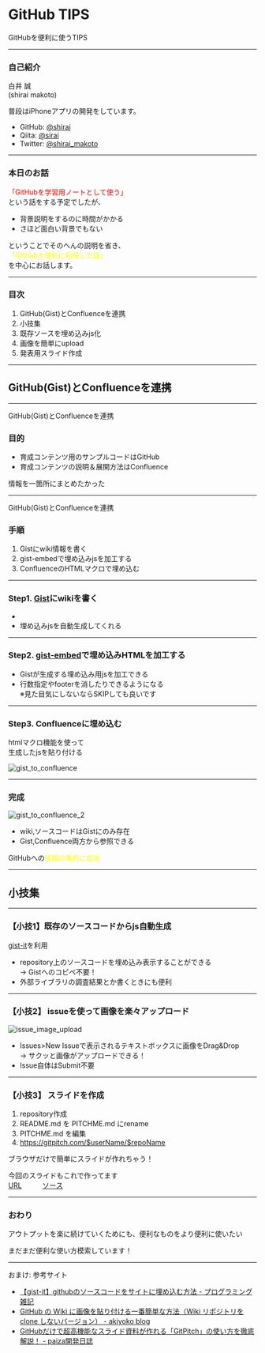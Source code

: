 # GitHub TIPS
GitHubを便利に使うTIPS

---

### 自己紹介

白井 誠  
(shirai makoto)

普段はiPhoneアプリの開発をしています。

- GitHub: [@shirai](https://github.com/shirai)
- Qiita: [@sirai](https://qiita.com/sirai)
- Twitter: [@shirai_makoto](https://twitter.com/shirai_makoto)

---

### 本日のお話

<font color="red">「GitHubを学習用ノートとして使う」</font>  
という話をする予定でしたが、

- 背景説明をするのに時間がかかる
- さほど面白い背景でもない

ということでそのへんの説明を省き、  
<font color="yellow">「GitHubを便利に利用した話」</font>  
を中心にお話します。

---

### 目次

1. GitHub(Gist)とConfluenceを連携  
2. 小技集
  1. 既存ソースを埋め込みjs化
  2. 画像を簡単にupload
  3. 発表用スライド作成

---

## GitHub(Gist)とConfluenceを連携

---

GitHub(Gist)とConfluenceを連携

### 目的

- 育成コンテンツ用のサンプルコードはGitHub
- 育成コンテンツの説明＆展開方法はConfluence

情報を一箇所にまとめたかった

---

GitHub(Gist)とConfluenceを連携

### 手順

1. Gistにwiki情報を書く
2. gist-embedで埋め込みjsを加工する
3. ConfluenceのHTMLマクロで埋め込む

---

### Step1. [Gist](https://gist.github.com)にwikiを書く

- 
- 埋め込みjsを自動生成してくれる

---

### Step2. [gist-embed](http://blairvanderhoof.com/gist-embed/)で埋め込みHTMLを加工する

- Gistが生成する埋め込み用jsを加工できる
- 行数指定やfooterを消したりできるようになる  
  ※見た目気にしないならSKIPしても良いです

---

### Step3. Confluenceに埋め込む

htmlマクロ機能を使って  
生成したjsを貼り付ける

![gist_to_confluence](https://user-images.githubusercontent.com/16277668/41912333-600e93b0-798a-11e8-90d2-853a8b9a42a8.png)

---

### 完成

![gist_to_confluence_2](https://user-images.githubusercontent.com/16277668/41912332-5fe91c48-798a-11e8-82dd-0181310ab774.png)

- wiki,ソースコードはGistにのみ存在
- Gist,Confluence両方から参照できる

GitHubへの<font color="yellow">情報の集約に成功</font>

---

## 小技集

---

### 【小技1】既存のソースコードからjs自動生成

[gist-it](http://gist-it.appspot.com/)を利用

- repository上のソースコードを埋め込み表示することができる  
  → Gistへのコピペ不要！
- 外部ライブラリの調査結果とか書くときにも便利

---

### 【小技2】 issueを使って画像を楽々アップロード

![issue_image_upload](https://user-images.githubusercontent.com/16277668/41947583-51a95abc-79f3-11e8-8351-63c488f4a84a.png)

- Issues>New Issueで表示されるテキストボックスに画像をDrag&Drop  
  → サクッと画像がアップロードできる！
- Issue自体はSubmit不要

---

### 【小技3】 スライドを作成

1. repository作成
1. README.md を PITCHME.md にrename
1. PITCHME.md を編集
1. https://gitpitch.com/$userName/$repoName  

ブラウザだけで簡単にスライドが作れちゃう！ 

今回のスライドもこれで作ってます  
[URL](https://gitpitch.com/shirai/GitHubTIPS)　　　[ソース](https://raw.githubusercontent.com/shirai/GitHubTIPS/master/PITCHME.md)

---

### おわり

アウトプットを楽に続けていくためにも、便利なものをより便利に使いたい

まだまだ便利な使い方模索しています！

---

おまけ: 参考サイト

- [【gist-it】githubのソースコードをサイトに埋め込む方法 - プログラミング雑記](https://algorithm.joho.info/programming/gist-it-github-soucecode-website/)
- [GitHub の Wiki に画像を貼り付ける一番簡単な方法（Wiki リポジトリを clone しないバージョン） - akiyoko blog](http://akiyoko.hatenablog.jp/entry/2016/08/30/051708)
- [GitHubだけで超高機能なスライド資料が作れる「GitPitch」の使い方を徹底解説！ - paiza開発日誌](https://paiza.hatenablog.com/entry/2017/06/22/GitHubだけで超高機能なスライド資料が作れる「GitPitch」の)
